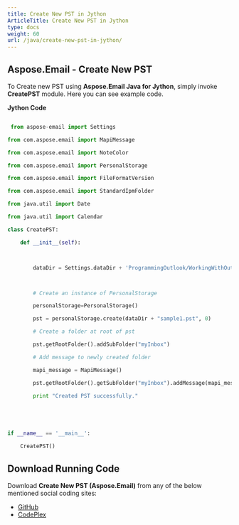```yaml
---
title: Create New PST in Jython
ArticleTitle: Create New PST in Jython
type: docs
weight: 60
url: /java/create-new-pst-in-jython/
---
```


## **Aspose.Email - Create New PST**
To Create new PST using **Aspose.Email Java for Jython**, simply invoke **CreatePST** module. Here you can see example code.

**Jython Code**

``` python

 from aspose-email import Settings

from com.aspose.email import MapiMessage

from com.aspose.email import NoteColor

from com.aspose.email import PersonalStorage

from com.aspose.email import FileFormatVersion

from com.aspose.email import StandardIpmFolder

from java.util import Date

from java.util import Calendar

class CreatePST:

    def __init__(self):



        dataDir = Settings.dataDir + 'ProgrammingOutlook/WorkingWithOutlookPersonalStorage/CreatePST/'



        # Create an instance of PersonalStorage

        personalStorage=PersonalStorage()

        pst = personalStorage.create(dataDir + "sample1.pst", 0)

        # Create a folder at root of pst

        pst.getRootFolder().addSubFolder("myInbox")

        # Add message to newly created folder

        mapi_message = MapiMessage()

        pst.getRootFolder().getSubFolder("myInbox").addMessage(mapi_message.fromFile(dataDir + "Message.msg"))

        print "Created PST successfully."





if __name__ == '__main__':        

    CreatePST()

```
## **Download Running Code**
Download **Create New PST (Aspose.Email)** from any of the below mentioned social coding sites:

- [GitHub](https://github.com/aspose-email/Aspose.Email-for-Java/releases/tag/Aspose.Email_Java_for_Jython-v1.0)
- [CodePlex](https://archive.codeplex.com/?p=asposeemailjavajython)
